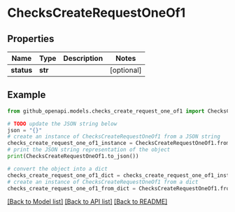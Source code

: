 # ChecksCreateRequestOneOf1


## Properties

Name | Type | Description | Notes
------------ | ------------- | ------------- | -------------
**status** | **str** |  | [optional] 

## Example

```python
from github_openapi.models.checks_create_request_one_of1 import ChecksCreateRequestOneOf1

# TODO update the JSON string below
json = "{}"
# create an instance of ChecksCreateRequestOneOf1 from a JSON string
checks_create_request_one_of1_instance = ChecksCreateRequestOneOf1.from_json(json)
# print the JSON string representation of the object
print(ChecksCreateRequestOneOf1.to_json())

# convert the object into a dict
checks_create_request_one_of1_dict = checks_create_request_one_of1_instance.to_dict()
# create an instance of ChecksCreateRequestOneOf1 from a dict
checks_create_request_one_of1_from_dict = ChecksCreateRequestOneOf1.from_dict(checks_create_request_one_of1_dict)
```
[[Back to Model list]](../README.md#documentation-for-models) [[Back to API list]](../README.md#documentation-for-api-endpoints) [[Back to README]](../README.md)


